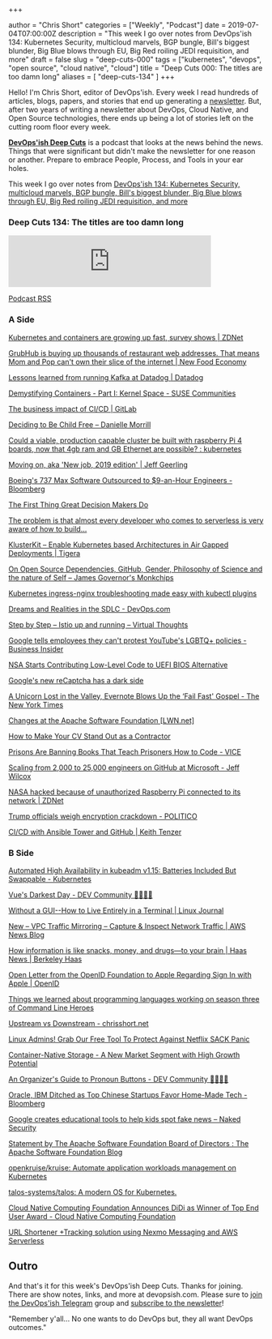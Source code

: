 +++

author = "Chris Short"
categories = ["Weekly", "Podcast"]
date = 2019-07-04T07:00:00Z
description = "This week I go over notes from DevOps'ish 134: Kubernetes Security, multicloud marvels, BGP bungle, Bill's biggest blunder, Big Blue blows through EU, Big Red roiling JEDI requisition, and more"
draft = false
slug = "deep-cuts-000"
tags = ["kubernetes", "devops", "open source", "cloud native", "cloud"]
title = "Deep Cuts 000: The titles are too damn long"
aliases = [
  "deep-cuts-134"
]
+++

Hello! I'm Chris Short, editor of DevOps'ish. Every week I read hundreds of articles, blogs, papers, and stories that end up generating a [newsletter](https://devopsish.com/). But, after two years of writing a newsletter about DevOps, Cloud Native, and Open Source technologies, there ends up being a lot of stories left on the cutting room floor every week.

[**DevOps'ish Deep Cuts**](/categories/podcast/) is a podcast that looks at the news behind the news. Things that were significant but didn't make the newsletter for one reason or another. Prepare to embrace People, Process, and Tools in your ear holes.

This week I go over notes from [DevOps'ish 134: Kubernetes Security, multicloud marvels, BGP bungle, Bill's biggest blunder, Big Blue blows through EU, Big Red roiling JEDI requisition, and more](https://devopsish.com/134/)

### Deep Cuts 134: The titles are too damn long

<iframe src="https://anchor.fm/devopsish/embed/episodes/134-The-titles-are-too-damn-long-e4hdvl" height="102px" width="400px" frameborder="0" scrolling="no"></iframe>

[Podcast RSS](https://anchor.fm/s/c71a050/podcast/rss)



### A Side

[Kubernetes and containers are growing up fast, survey shows | ZDNet](https://www.zdnet.com/article/kubernetes-and-containers-are-growing-up-fast-survey-shows/)

[GrubHub is buying up thousands of restaurant web addresses. That means Mom and Pop can't own their slice of the internet | New Food Economy](https://newfoodeconomy.org/grubhub-domain-purchases-thousands-shadow-sites/)

[Lessons learned from running Kafka at Datadog | Datadog](https://www.datadoghq.com/blog/kafka-at-datadog/)

[Demystifying Containers - Part I: Kernel Space - SUSE Communities](https://www.suse.com/c/demystifying-containers-part-i-kernel-space/)

[The business impact of CI/CD | GitLab](https://about.gitlab.com/2019/06/21/business-impact-ci-cd/)

[Deciding to Be Child Free – Danielle Morrill](http://www.daniellemorrill.com/2019/06/deciding-to-be-child-free/)

[Could a viable, production capable cluster be built with raspberry Pi 4 boards, now that 4gb ram and GB Ethernet are possible? : kubernetes](https://www.reddit.com/r/kubernetes/comments/c4oz03/could_a_viable_production_capable_cluster_be/)

[Moving on, aka 'New job, 2019 edition' | Jeff Geerling](https://www.jeffgeerling.com/blog/2019/moving-on-aka-new-job-2019-edition)

[Boeing's 737 Max Software Outsourced to $9-an-Hour Engineers - Bloomberg](https://www.bloomberg.com/news/articles/2019-06-28/boeing-s-737-max-software-outsourced-to-9-an-hour-engineers)

[The First Thing Great Decision Makers Do](https://hbr.org/2019/06/the-first-thing-great-decision-makers-do)

[The problem is that almost every developer who comes to serverless is very aware of how to build…](https://medium.com/@PaulDJohnston/the-problem-is-that-almost-every-developer-who-comes-to-serverless-is-very-aware-of-how-to-build-836e3c4b0b81)

[KlusterKit – Enable Kubernetes based Architectures in Air Gapped Deployments | Tigera](https://www.tigera.io/blog/klusterkit-enable-kubernetes-based-architectures-in-air-gapped-deployments/)

[On Open Source Dependencies, GitHub, Gender, Philosophy of Science and the nature of Self – James Governor's Monkchips](https://redmonk.com/jgovernor/2019/06/24/on-open-source-dependencies-github-gender-philosophy-of-science-and-the-nature-of-self/)

[Kubernetes ingress-nginx troubleshooting made easy with kubectl plugins](https://itnext.io/kubernetes-ingress-nginx-troubleshooting-made-easy-with-kubectl-plugins-dbc8fdff35fd)

[Dreams and Realities in the SDLC - DevOps.com](https://devops.com/dreams-and-realities-in-the-sdlc/)

[Step by Step – Istio up and running – Virtual Thoughts](https://www.virtualthoughts.co.uk/2019/06/23/step-by-step-istio-up-and-running/)

[Google tells employees they can't protest YouTube's LGBTQ+ policies - Business Insider](https://www.businessinsider.com/google-warns-employees-about-protesting-youtubes-lgbtq-policies-2019-6)

[NSA Starts Contributing Low-Level Code to UEFI BIOS Alternative](https://www.tomshardware.com/news/nsa-contributes-low-level-stm-coreboot,39704.html)

[Google's new reCaptcha has a dark side](https://www.fastcompany.com/90369697/googles-new-recaptcha-has-a-dark-side)

[A Unicorn Lost in the Valley, Evernote Blows Up the ‘Fail Fast' Gospel - The New York Times](https://www.nytimes.com/2019/06/28/business/evernote-what-happened.html)

[Changes at the Apache Software Foundation [LWN.net]](https://lwn.net/Articles/791973/)

[How to Make Your CV Stand Out as a Contractor](https://www.thirdrepublic.com/blog/cv-stand-out-contractor)

[Prisons Are Banning Books That Teach Prisoners How to Code - VICE](https://www.vice.com/en_us/article/xwnkj3/prisons-are-banning-books-that-teach-prisoners-how-to-code)

[Scaling from 2,000 to 25,000 engineers on GitHub at Microsoft - Jeff Wilcox](https://jeffwilcox.blog/2019/06/scaling-25k/)

[NASA hacked because of unauthorized Raspberry Pi connected to its network | ZDNet](https://www.zdnet.com/article/nasa-hacked-because-of-unauthorized-raspberry-pi-connected-to-its-network/)

[Trump officials weigh encryption crackdown - POLITICO](https://www.politico.com/story/2019/06/27/trump-officials-weigh-encryption-crackdown-1385306)

[CI/CD with Ansible Tower and GitHub | Keith Tenzer](https://keithtenzer.com/2019/06/24/ci-cd-with-ansible-tower-and-github/)

### B Side

[Automated High Availability in kubeadm v1.15: Batteries Included But Swappable - Kubernetes](https://kubernetes.io/blog/2019/06/24/automated-high-availability-in-kubeadm-v1.15-batteries-included-but-swappable/)

[Vue's Darkest Day - DEV Community 👩‍💻👨‍💻](https://dev.to/danielelkington/vue-s-darkest-day-3fgh)

[Without a GUI--How to Live Entirely in a Terminal | Linux Journal](https://www.linuxjournal.com/content/without-gui-how-live-entirely-terminal)

[New – VPC Traffic Mirroring – Capture & Inspect Network Traffic | AWS News Blog](https://aws.amazon.com/blogs/aws/new-vpc-traffic-mirroring/)

[How information is like snacks, money, and drugs—to your brain | Haas News | Berkeley Haas](https://newsroom.haas.berkeley.edu/how-information-is-like-snacks-money-and-drugs-to-your-brain/)

[Open Letter from the OpenID Foundation to Apple Regarding Sign In with Apple | OpenID](https://openid.net/2019/06/27/open-letter-from-the-openid-foundation-to-apple-regarding-sign-in-with-apple/)

[Things we learned about programming languages working on season three of Command Line Heroes](https://www.redhat.com/en/blog/things-we-learned-about-programming-languages-working-season-three-command-line-heroes)

[Upstream vs Downstream - chrisshort.net](https://chrisshort.net/upstream-vs-downstream/)

[Linux Admins! Grab Our Free Tool To Protect Against Netflix SACK Panic](https://www.sentinelone.com/blog/grab-our-free-tool-linux-sack-panic/)

[Container-Native Storage - A New Market Segment with High Growth Potential](https://www.forbes.com/sites/janakirammsv/2019/06/27/container-native-storage-a-new-market-segment-with-high-growth-potential/#60e5ce1b6a53)

[An Organizer's Guide to Pronoun Buttons - DEV Community 👩‍💻👨‍💻](https://dev.to/sublimemarch/an-organizers-guide-to-pronoun-buttons-afb)

[Oracle, IBM Ditched as Top Chinese Startups Favor Home-Made Tech - Bloomberg](https://www.bloomberg.com/news/articles/2019-06-24/china-s-biggest-startups-ditch-oracle-ibm-for-home-made-tech)

[Google creates educational tools to help kids spot fake news – Naked Security](https://nakedsecurity.sophos.com/2019/06/26/google-launches-educational-tools-to-help-kids-spot-fake-news/)

[Statement by The Apache Software Foundation Board of Directors : The Apache Software Foundation Blog](https://blogs.apache.org/foundation/entry/statement-by-the-apache-software1)

[openkruise/kruise: Automate application workloads management on Kubernetes](https://github.com/openkruise/kruise)

[talos-systems/talos: A modern OS for Kubernetes.](https://github.com/talos-systems/talos)

[Cloud Native Computing Foundation Announces DiDi as Winner of Top End User Award - Cloud Native Computing Foundation](https://www.cncf.io/announcement/2019/06/24/cloud-native-computing-foundation-announces-didi-as-winner-of-top-end-user-award/)

[URL Shortener +Tracking solution using Nexmo Messaging and AWS Serverless](https://medium.com/@enrico.portolan/url-shortener-tracking-solution-using-nexmo-messaging-and-aws-serverless-610b499a7f33)

## Outro

And that's it for this week's DevOps'ish Deep Cuts. Thanks for joining. There are show notes, links, and more at devopsish.com. Please sure to [join the DevOps'ish Telegram](https://t.me/devopsish) group and [subscribe to the newsletter](https://devopsish.com/subscribe/)!

"Remember y'all... No one wants to do DevOps but, they all want DevOps outcomes."
